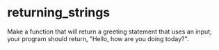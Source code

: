 # returning_strings
Make a function that will return a greeting statement that uses an input; your program should return, "Hello, <name> how are you doing today?".

